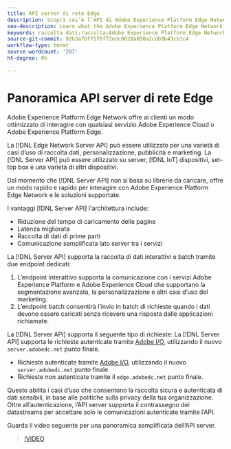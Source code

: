 ```yaml
---
title: API server di rete Edge
description: Scopri cos’è l’API di Adobe Experience Platform Edge Network Server e come utilizzarla.
seo-description: Learn what the Adobe Experience Platform Edge Network Server API is and how you can use it.
keywords: raccolta dati;raccolta;Adobe Experience Platform Edge Network;api server;
source-git-commit: 92b3a7bff576f72edc8628a850a2cdb9b43cb1c4
workflow-type: tm+mt
source-wordcount: '287'
ht-degree: 0%

---
```



# Panoramica API server di rete Edge

Adobe Experience Platform Edge Network offre ai clienti un modo ottimizzato di interagire con qualsiasi servizio Adobe Experience Cloud o Adobe Experience Platform Edge.

La [!DNL Edge Network Server API] può essere utilizzato per una varietà di casi d’uso di raccolta dati, personalizzazione, pubblicità e marketing. La [!DNL Server API] può essere utilizzato su server, [!DNL IoT] dispositivi, set-top box e una varietà di altri dispositivi.

Dal momento che [!DNL Server API] non si basa su librerie da caricare, offre un modo rapido e rapido per interagire con Adobe Experience Platform Edge Network e le soluzioni supportate.

I vantaggi [!DNL Server API] l&#39;architettura include:

* Riduzione del tempo di caricamento delle pagine
* Latenza migliorata
* Raccolta di dati di prime parti
* Comunicazione semplificata lato server tra i servizi

La [!DNL Server API] supporta la raccolta di dati interattivi e batch tramite due endpoint dedicati:

1. L’endpoint interattivo supporta la comunicazione con i servizi Adobe Experience Platform e Adobe Experience Cloud che supportano la segmentazione avanzata, la personalizzazione e altri casi d’uso del marketing.
2. L’endpoint batch consentirà l’invio in batch di richieste quando i dati devono essere caricati senza ricevere una risposta dalle applicazioni richiamate.

La [!DNL Server API] supporta il seguente tipo di richieste: La [!DNL Server API] supporta le richieste autenticate tramite [Adobe I/O](https://developer.adobe.com/), utilizzando il nuovo `server.adobedc.net` punto finale.

* Richieste autenticate tramite [Adobe I/O](https://developer.adobe.com/), utilizzando il nuovo `server.adobedc.net` punto finale.
* Richieste non autenticate tramite il `edge.adobedc.net` punto finale.

Questo abilita i casi d’uso che consentono la raccolta sicura e autenticata di dati sensibili, in base alle politiche sulla privacy della tua organizzazione. Oltre all’autenticazione, l’API server supporta il contrassegno dei datastreams per accettare solo le comunicazioni autenticate tramite l’API.

Guarda il video seguente per una panoramica semplificata dell’API server.

>[!VIDEO](https://video.tv.adobe.com/v/341448/)